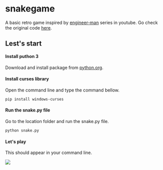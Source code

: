# snakegame

A basic retro game inspired by [engineer-man](https://github.com/engineer-man) series in youtube. Go check the original code [here](https://github.com/engineer-man/youtube/tree/master/015).

## Lest's start 

#### Install puthon 3

Download and install package from [python.org](https://www.python.org/downloads/).


#### Install curses library
 Open the command line and type the command bellow.
 
 ```
 pip install windows-curses
 ````

#### Run the snake.py file
Go to the location folder and run the snake.py file.
 ```
 python snake.py
 ````
#### Let's play
This should appear in your command line.


![](snakegame.gif)

